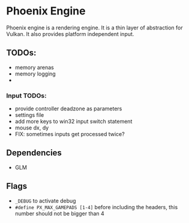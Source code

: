 # Phoenix Engine
Phoenix engine is a rendering engine. It is a thin layer of abstraction for Vulkan. It also provides platform independent input.

## TODOs:
- memory arenas
- memory logging
- 

### Input TODOs:
- provide controller deadzone as parameters 
- settings file
- add more keys to win32 input switch statement
- mouse dx, dy
- FIX: sometimes inputs get processed twice?

## Dependencies
- GLM

## Flags
- `_DEBUG` to activate debug
- `#define PX_MAX_GAMEPADS [1-4]` before including the headers, this number should not be bigger than 4
